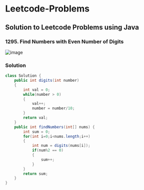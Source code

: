 # Leetcode-Problems
## Solution to Leetcode Problems using Java


### 1295. Find Numbers with Even Number of Digits

![image](https://user-images.githubusercontent.com/91203793/231406103-be32302e-a6b6-4b98-82f7-44665f7462ab.png)


### Solution

```java
class Solution {
    public int digits(int number)
    {
        int val = 0;
        while(number > 0)
        {
            val++;
            number = number/10;
        }
        return val;
    }
    public int findNumbers(int[] nums) {
        int sum = 0;
        for(int i=0;i<nums.length;i++)
        {
            int num = digits(nums[i]);
            if(num%2 == 0)
            {
                sum++;
            }
        }
        return sum;
    }
}
```
